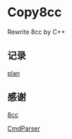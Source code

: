 # Copy8cc

Rewrite 8cc by C++

## 记录

[plan](./doc/plan.md)

## 感谢

[8cc](https://github.com/rui314/8cc)

[CmdParser](https://github.com/FlorianRappl/CmdParser)